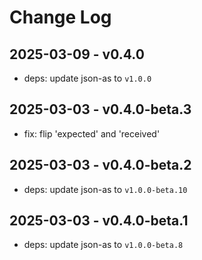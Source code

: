 # Change Log

## 2025-03-09 - v0.4.0

- deps: update json-as to `v1.0.0`

## 2025-03-03 - v0.4.0-beta.3

- fix: flip 'expected' and 'received'

## 2025-03-03 - v0.4.0-beta.2

- deps: update json-as to `v1.0.0-beta.10`

## 2025-03-03 - v0.4.0-beta.1

- deps: update json-as to `v1.0.0-beta.8`